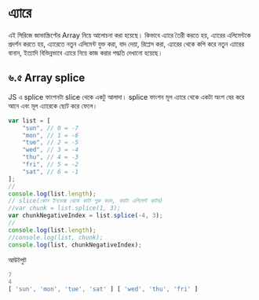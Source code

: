 
# এ্যারে

এই সিরিজে জাভাস্ক্রিপ্টের Array নিয়ে আলোচনা করা হয়েছে। কিভাবে এ্যারে তৈরী করতে হয়, এ্যারের এলিমেন্টকে প্রদর্শন করতে হয়, এ্যারেতে নতুন এলিমেন্ট যুক্ত করা, বাদ দেয়া, রিপ্লেস করা, এ্যারের থেকে কপি করে নতুন এ্যারের বানান, ইত্যাদি বিভিন্নভাবে এ্যারে নিয়ে কাজ করার পদ্ধতি দেখানো হয়েছে।

## ৬.৫ Array splice

JS এ splice ফাংশনটা slice থেকে একটু আলাদা। splice ফাংশন মূল এ্যারে থেকে একটা অংশ বের করে আনে এবং মূল এ্যারেকে ছোট করে ফেলে।

```js
var list = [
    "sun", // 0 = -7
    "mon", // 1 = -6
    "tue", // 2 = -5
    "wed", // 3 = -4
    "thu", // 4 = -3
    "fri", // 5 = -2
    "sat", // 6 = -1
];
//
console.log(list.length);
// slice(কোন ইনডেক্স থেকে কাটা শুরু করব, কয়টা এলিমেন্ট কাটব)
//var chunk = list.splice(1, 3);
var chunkNegativeIndex = list.splice(-4, 3);
//
console.log(list.length);
//console.log(list, chunk);
console.log(list, chunkNegativeIndex);
```

আউটপুট

```js
7
4
[ 'sun', 'mon', 'tue', 'sat' ] [ 'wed', 'thu', 'fri' ]
```
